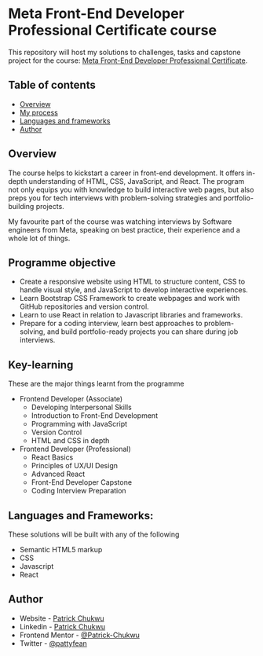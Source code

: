# Meta Front-End Developer Professional Certificate course


This repository will host my solutions to challenges, tasks and capstone project for the course: [Meta Front-End Developer Professional Certificate](https://www.coursera.org/professional-certificates/meta-front-end-developer).

## Table of contents

  - [Overview](#overview)
  - [My process](#my-process)
  - [Languages and frameworks](#built-with)
  - [Author](#author)

## Overview
The course helps to kickstart a career in front-end development. It offers in-depth understanding of HTML, CSS, JavaScript, and React. The program not only equips you with knowledge to build interactive web pages, but also preps you for tech interviews with problem-solving strategies and portfolio-building projects.

My favourite part of the course was watching interviews by Software engineers from Meta, speaking on best practice, their experience and a whole lot of things.

## Programme objective
- Create a responsive website using HTML to structure content, CSS to handle visual style, and JavaScript to develop interactive experiences.
- Learn Bootstrap CSS Framework to create webpages and work with GitHub repositories and version control.
- Learn to use React in relation to Javascript libraries and frameworks.
- Prepare for a coding interview, learn best approaches to problem-solving, and build portfolio-ready projects you can share during job interviews.

## Key-learning
These are the major things learnt from the programme
- Frontend Developer (Associate)
    - Developing Interpersonal Skills
    - Introduction to Front-End Development
    - Programming with JavaScript
    - Version Control
    - HTML and CSS in depth
- Frontend Developer (Professional)
    - React Basics
    - Principles of UX/UI Design
    - Advanced React
    - Front-End Developer Capstone
    - Coding Interview Preparation


   
##  Languages and Frameworks:

These solutions will be built with any of the following
- Semantic HTML5 markup
- CSS 
- Javascript
- React




## Author

- Website - [Patrick Chukwu](https://www.your-site.com)
- Linkedin - [Patrick Chukwu](https://www.linkedin.com/in/patrick-chukwu)
- Frontend Mentor - [@Patrick-Chukwu](https://www.frontendmentor.io/profile/Patrick-Chukwu)
- Twitter - [@pattyfean](https://www.twitter.com/d_patrickchukwu)



